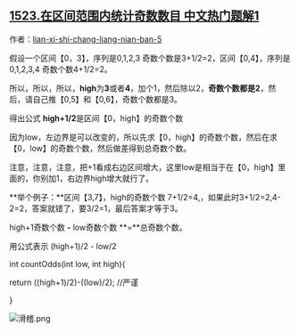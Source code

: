 ## [1523.在区间范围内统计奇数数目 中文热门题解1](https://leetcode.cn/problems/count-odd-numbers-in-an-interval-range/solutions/100000/by-lian-xi-shi-chang-liang-nian-ban-5-yfti)

作者：[lian-xi-shi-chang-liang-nian-ban-5](https://leetcode.cn/u/lian-xi-shi-chang-liang-nian-ban-5)

假设一个区间【0，3】，序列是0,1,2,3 奇数个数是3+1/2=2，区间【0,4】，序列是0,1,2,3,4 奇数个数4+1/2=2。
所以，所以，所以，**high**为**3**或者**4**，加个1，然后除以2，**奇数个数都是2**，然后，请自己推【0,5】和【0,6】，奇数个数都是3。
得出公式  **high+1/2**是区间【0，high】的奇数个数

因为low，左边界是可以改变的，所以先求【0，high】的奇数个数，然后在求【0，low】的奇数个数，然后做差得到总奇数个数。
注意，注意，注意，把+1看成右边区间增大，这里low是相当于在【0，high】里面的，你别加1，右边界high增大就行了。

**举个例子：**区间【3,7】，high的奇数个数 7+1/2=4,，如果此时3+1/2=2,4-2=2，答案就错了，要3/2=1，最后答案才等于3。

high+1奇数个数  **-** low奇数个数 **=**总奇数个数。

用公式表示  (high+1)/2  - low/2

int countOdds(int low, int high){
return ((high+1)/2)-((low)/2);   //严谨
}




![滑稽.png](https://pic.leetcode-cn.com/1656013462-OLHqSk-%E6%BB%91%E7%A8%BD.png)


